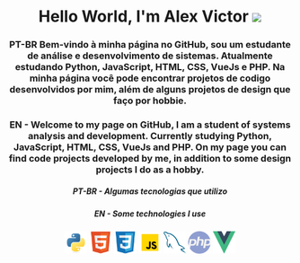 <h1 align="center">Hello World, I'm Alex Victor <img src="https://raw.githubusercontent.com/kaueMarques/kaueMarques/master/hi.gif" width="30px"></h1>

<h3 align="center">
                   PT-BR Bem-vindo à minha página no GitHub, sou um estudante de análise e desenvolvimento de sistemas. Atualmente estudando Python, JavaScript, HTML, CSS, VueJs e                     PHP.
                   Na minha página você pode encontrar projetos de codigo desenvolvidos por mim, além de alguns projetos de design que faço por hobbie.
</h3>
<h3 align="center">
                   EN - Welcome to my page on GitHub, I am a student of systems analysis and development. Currently studying Python, JavaScript, HTML, CSS, VueJs and PHP.
                   On my page you can find code projects developed by me, in addition to some design projects I do as a hobby.
</h3>

  <h5 align="center">PT-BR - Algumas tecnologias que utilizo</h5>
  <h5 align="center">EN - Some technologies I use</h5>

<p align="center">
  <img src="https://raw.githubusercontent.com/devicons/devicon/master/icons/python/python-original.svg" alt="Python 3"  width="40" height="40"/>
  <img src="https://raw.githubusercontent.com/devicons/devicon/master/icons/html5/html5-original.svg" alt="HTML 5"  width="40" height="40"/>
  <img src="https://raw.githubusercontent.com/devicons/devicon/master/icons/css3/css3-original.svg" alt="CSS3"  width="40" height="40"/>
  <img src="https://raw.githubusercontent.com/AlexVictorB/icons/main/javascript.svg" alt="JavaScriptL"  width="40" height="40"/>
  <img src="https://raw.githubusercontent.com/devicons/devicon/master/icons/mysql/mysql-original.svg" alt="MySQL"  width="40" height="40"/>
  <img src="https://raw.githubusercontent.com/AlexVictorB/icons/main/027-php.svg" alt="PHP"  width="40" height="40"/>
  <img src="https://github.com/AlexVictorB/icons/blob/main/vuejs.png?raw=true" alt="VueJs"  width="40" height="40"/>
</p>


